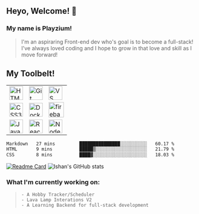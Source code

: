 ## Heyo, Welcome! 👋

### My name is Playzium!
> I'm an aspiraring Front-end dev who's goal is to become a full-stack! I've always loved coding and I hope to grow in that love and skill as I move forward!

## My Toolbelt!

|  | | |
| ------------- | ------------- | ------------- |
| <a href="https://developer.mozilla.org/en-US/docs/Glossary/HTML5" target="_blank" rel="noreferrer"><img src="https://raw.githubusercontent.com/danielcranney/readme-generator/main/public/icons/skills/html5-colored.svg" width="36" height="36" alt="HTML5" title="HTML5"/></a> | <a href="https://git-scm.com/" target="_blank" rel="noreferrer"><img src="https://raw.githubusercontent.com/danielcranney/readme-generator/main/public/icons/skills/git-colored.svg" width="36" height="36" alt="Git" title="Git"/></a> | <a href="https://code.visualstudio.com/" target="_blank" rel="noreferrer"><img src="https://raw.githubusercontent.com/danielcranney/readme-generator/main/public/icons/skills/visualstudiocode-colored.svg" width="36" height="36" alt="VS Code" title="VS Code"/></a> |
| <a href="https://www.w3.org/TR/CSS/#css" target="_blank" rel="noreferrer"><img src="https://raw.githubusercontent.com/danielcranney/readme-generator/main/public/icons/skills/css3-colored.svg" width="36" height="36" alt="CSS3" title="CSS3"/></a>  | <a href="https://www.docker.com/" target="_blank" rel="noreferrer"><img src="https://raw.githubusercontent.com/danielcranney/readme-generator/main/public/icons/skills/docker-colored.svg" width="36" height="36" alt="Docker" title="Docker"/></a> | <a href="https://firebase.google.com" target="_blank" rel=noreferrer><img src="https://www.vectorlogo.zone/logos/firebase/firebase-icon.svg" alt="firebase" width="40" height="40"/></a> |
| <a href="https://developer.mozilla.org/en-US/docs/Web/JavaScript" target="_blank" rel="noreferrer"><img src="https://raw.githubusercontent.com/danielcranney/readme-generator/main/public/icons/skills/javascript-colored.svg" width="36" height="36" alt="JavaScript" title="JavaScript"/></a>  | <a href="https://reactjs.org/" target="_blank" rel="noreferrer"><img src="https://raw.githubusercontent.com/danielcranney/readme-generator/main/public/icons/skills/react-colored.svg" width="36" height="36" alt="React" title="React"/></a>  | <a href="https://nodejs.org/en/" target="_blank" rel="noreferrer"><img src="https://raw.githubusercontent.com/danielcranney/readme-generator/main/public/icons/skills/nodejs-colored.svg" width="36" height="36" alt="NodeJS" title="NodeJS"/></a> |

<!--START_SECTION:waka-->

```txt
Markdown   27 mins         ███████████████░░░░░░░░░░   60.17 %
HTML       9 mins          █████▒░░░░░░░░░░░░░░░░░░░   21.79 %
CSS        8 mins          ████▓░░░░░░░░░░░░░░░░░░░░   18.03 %
```

<!--END_SECTION:waka-->
[![Readme Card](https://beautiful-github-homepage.vercel.app/api/pin/?username=playzium\&repo=lava_lamp_simulation\&show_owner=true&theme=transparent)](https://github.com/ishandutta2007/beautiful-github-homepage)
![Ishan's GitHub stats](https://beautiful-github-homepage.vercel.app/api?username=playzium&show_icons=true&bg_color=00000000)

### What I'm currently working on:
> ```
> - A Hobby Tracker/Scheduler
> - Lava Lamp Interations V2
> - A Learning Backend for full-stack development
> ```
